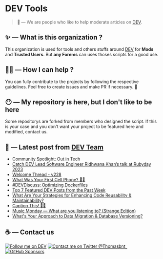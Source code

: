 # DEV Tools

> 🔧 — We are people who like to help moderate articles on [DEV](https://dev.to).

## ✨ — What is this organization ?

This organization is used for tools and others stuffs around [DEV](https://dev.to) for **Mods** and **Trusted Users**. But __any Forems__ can uses thoses scripts for a good use.


## 💪🏼 — How I can help ?

You can fully contribute to the projects by following the respective guidelines. Feel free to create issues and make PR if necessary. 🎉

## 😶 — My repository is here, but I don't like to be here

Some repositorys are forked from members who designed the script. If this is your case and you don't want your project to be featured here and modified, contact us.

## 📝 — Latest post from [DEV Team](https://dev.to/devteam)

<!-- BLOG-POST-LIST:START -->
- [Community Spotlight: Out in Tech](https://dev.to/devteam/community-spotlight-out-in-tech-3c78)
- [Catch DEV Lead Software Engineer Ridhwana Khan’s talk at Rubyday 2023](https://dev.to/devteam/catch-dev-lead-software-engineer-ridhwana-khans-talk-at-rubyday-2023-34i1)
- [Welcome Thread - v228](https://dev.to/devteam/welcome-thread-v228-3jal)
- [What Was Your First Cell Phone? 🙌📱](https://dev.to/devteam/what-was-your-first-cell-phone-4gko)
- [#DEVDiscuss: Optimizing Dockerfiles](https://dev.to/devteam/devdiscuss-optimizing-dockerfiles-an1)
- [Top 7 Featured DEV Posts from the Past Week](https://dev.to/devteam/top-7-featured-dev-posts-from-the-past-week-34h0)
- [What Are Your Strategies for Enhancing Code Reusability &amp; Maintainability?](https://dev.to/devteam/what-are-your-strategies-for-enhancing-code-reusability-maintainability-4bc4)
- [Caption This! 🤔💭](https://dev.to/devteam/caption-this-2jcf)
- [Music Monday — What are you listening to? &lpar;Strange Edition&rpar;](https://dev.to/devteam/music-monday-what-are-you-listening-to-strange-edition-2d00)
- [What&#39;s Your Approach to Data Migration &amp; Database Versioning?](https://dev.to/devteam/whats-your-approach-to-data-migration-database-versioning-443o)
<!-- BLOG-POST-LIST:END -->


## ☕ — Contact us

[![Follow me on DEV](https://img.shields.io/badge/dev.to-%2308090A.svg?&style=for-the-badge&logo=dev.to&logoColor=white&alt=devto)](https://dev.to/thomasbnt)
[![Contact me on Twitter @Thomasbnt_](https://img.shields.io/badge/Contact%20me%20on%20Twitter-%231DA1F2.svg?&style=for-the-badge&logo=twitter&logoColor=white&alt=twitter)](https://twitter.com/messages/1142357270-1142357270?text=Hello,%20I%20contact%20you%20from%20devtotools%20&recipient_id=1142357270) [![GitHub Sponsors](https://img.shields.io/badge/Sponsor%20me-%23EA54AE.svg?&style=for-the-badge&logo=github-sponsors&logoColor=white)](https://github.com/sponsors/thomasbnt)


